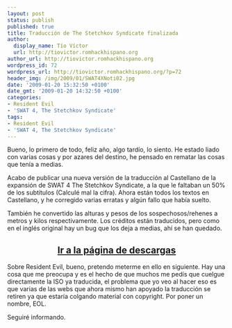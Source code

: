 ```yaml
---
layout: post
status: publish
published: true
title: Traducción de The Stetchkov Syndicate finalizada
author:
  display_name: Tío Víctor
  url: http://tiovictor.romhackhispano.org
author_url: http://tiovictor.romhackhispano.org
wordpress_id: 72
wordpress_url: http://tiovictor.romhackhispano.org/?p=72
header_img: /img/2009/01/SWAT4XNoti02.jpg
date: '2009-01-20 15:32:50 +0100'
date_gmt: '2009-01-20 14:32:50 +0100'
categories:
- Resident Evil
- 'SWAT 4, The Stetchkov Syndicate'
tags:
- Resident Evil
- 'SWAT 4, The Stetchkov Syndicate'
---
```

Bueno, lo primero de todo, feliz año, algo tardío, lo siento. He estado liado con varias cosas y por azares del destino, he pensado en rematar las cosas que tenía a medias.

Acabo de publicar una nueva versión de la traducción al Castellano de la expansión de SWAT 4 The Stetchkov Syndicate, a la que le faltaban un 50% de los subtítulos (Calculé mal la cifra). Ahora están todos los textos en Castellano, y he corregido varias erratas y algún fallo que había suelto.

También he convertido las alturas y pesos de los sospechosos/rehenes a metros y kilos respectivamente. Los créditos están traducidos, pero como en el inglés original hay un bug que los deja a medias, ahí se han quedado.</p>

<h2 style="text-align: center;"><strong><a href="http://tiovictor.romhackhispano.org/swat4-the-stetchkov-syndicate/descargar/">Ir a la página de descargas</a></strong></h2>

Sobre Resident Evil, bueno, pretendo meterme en ello en siguiente. Hay una cosa que me preocupa y es el hecho de que muchos me pedís que cuelgue directamente la ISO ya traducida, el problema que yo veo al hacer eso es que varias de las webs que ahora mismo han apoyado la traducción se retiren ya que estaría colgando material con copyright. Por poner un nombre, EOL.

Seguiré informando.